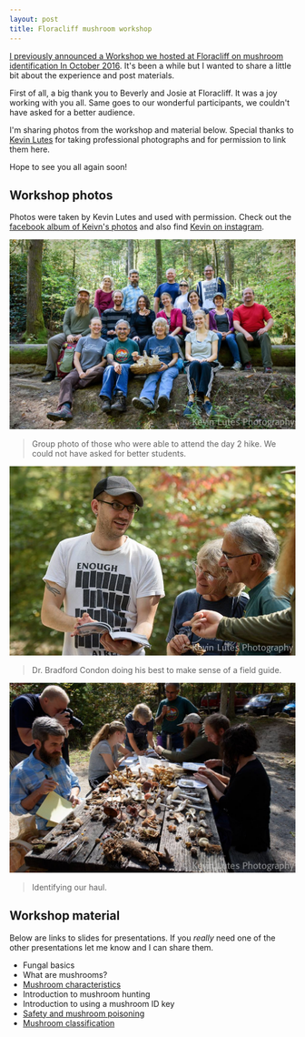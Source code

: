 ```yaml
---
layout: post
title: Floracliff mushroom workshop
---
```



[I previously announced a Workshop we hosted at Floracliff on mushroom identification In October 2016](http://www.bradfordcondon.com/fun/science/2016/08/25/upcoming-workshop-mushrooms-101-at-floracliff-nature-conservatory/).  It's been a while but I wanted to share a little bit about the experience and post materials. 

First of all, a big thank you to Beverly and Josie at Floracliff.  It was a joy working with you all.  Same goes to our wonderful participants, we couldn't have asked for a better audience.

I'm sharing photos from the workshop and material below. Special thanks to [Kevin Lutes](https://www.instagram.com/klutesphoto/) for taking professional photographs and for permission to link them here.

Hope to see you all again soon!

## Workshop photos
Photos were taken by Kevin Lutes and used with permission.  Check out the [facebook album of Keivn's photos](https://www.facebook.com/pg/KevinLutesPhotography/photos/?tab=album&album_id=1236718489722797) and also find [Kevin on instagram](https://www.instagram.com/klutesphoto/).

![Group photo](/assets/img/floracliff2016/groupPhoto.png)
>Group photo of those who were able to attend the day 2 hike.  We could not have asked for better students.

![Bradford Condon teaching](/assets/img/floracliff2016/CondonTeaching.png)
>Dr. Bradford Condon doing his best to make sense of a field guide.

![Bradford Condon teaching](/assets/img/floracliff2016/groupWork.png)
>Identifying our haul.


## Workshop material
Below are links to slides for presentations.  If you *really* need one of the other presentations let me know and I can share them.

* Fungal basics 
* What are mushrooms?
* [Mushroom characteristics](https://www.slideshare.net/secret/mbmbrs65F01bqf)
* Introduction to mushroom hunting
* Introduction to using a mushroom ID key
* [Safety and mushroom poisoning](https://www.slideshare.net/secret/A5dfznRqFXF0mE)
* [Mushroom classification](https://www.slideshare.net/secret/cgjEaomQ3RUlfu)